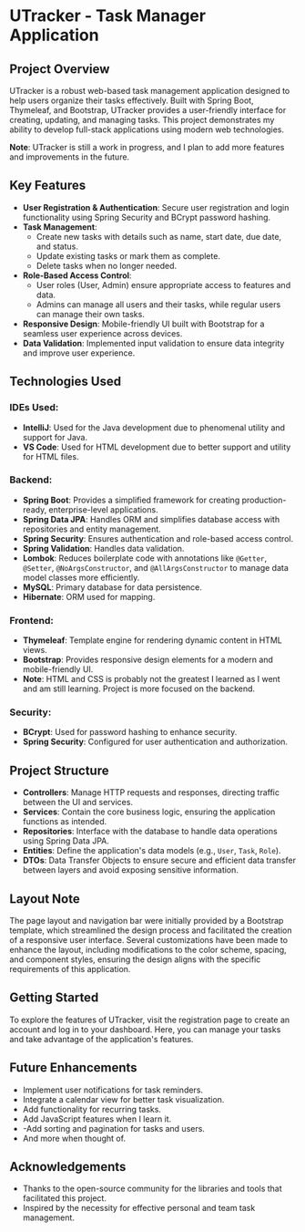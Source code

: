 # UTracker - Task Manager Application

## Project Overview
UTracker is a robust web-based task management application designed to help users organize their tasks effectively. Built with Spring Boot, Thymeleaf, and Bootstrap, UTracker provides a user-friendly interface for creating, updating, and managing tasks. This project demonstrates my ability to develop full-stack applications using modern web technologies.

**Note**: UTracker is still a work in progress, and I plan to add more features and improvements in the future.

## Key Features
- **User Registration & Authentication**: Secure user registration and login functionality using Spring Security and BCrypt password hashing.
- **Task Management**: 
  - Create new tasks with details such as name, start date, due date, and status.
  - Update existing tasks or mark them as complete.
  - Delete tasks when no longer needed.
- **Role-Based Access Control**: 
  - User roles (User, Admin) ensure appropriate access to features and data.
  - Admins can manage all users and their tasks, while regular users can manage their own tasks.
- **Responsive Design**: Mobile-friendly UI built with Bootstrap for a seamless user experience across devices.
- **Data Validation**: Implemented input validation to ensure data integrity and improve user experience.

## Technologies Used

### IDEs Used:
- **IntelliJ**: Used for the Java development due to phenomenal utility and support for Java.
- **VS Code**: Used for HTML development due to better support and utility for HTML files.

### Backend:
- **Spring Boot**: Provides a simplified framework for creating production-ready, enterprise-level applications.
- **Spring Data JPA**: Handles ORM and simplifies database access with repositories and entity management.
- **Spring Security**: Ensures authentication and role-based access control.
- **Spring Validation**: Handles data validation.
- **Lombok**: Reduces boilerplate code with annotations like `@Getter`, `@Setter`, `@NoArgsConstructor`, and `@AllArgsConstructor` to manage data model classes more efficiently.
- **MySQL**: Primary database for data persistence.
- **Hibernate**: ORM used for mapping.

### Frontend:
- **Thymeleaf**: Template engine for rendering dynamic content in HTML views.
- **Bootstrap**: Provides responsive design elements for a modern and mobile-friendly UI.
- **Note**: HTML and CSS is probably not the greatest I learned as I went and am still learning. Project is more focused on the backend.

### Security:
- **BCrypt**: Used for password hashing to enhance security.
- **Spring Security**: Configured for user authentication and authorization.

## Project Structure
- **Controllers**: Manage HTTP requests and responses, directing traffic between the UI and services.
- **Services**: Contain the core business logic, ensuring the application functions as intended.
- **Repositories**: Interface with the database to handle data operations using Spring Data JPA.
- **Entities**: Define the application's data models (e.g., `User`, `Task`, `Role`).
- **DTOs**: Data Transfer Objects to ensure secure and efficient data transfer between layers and avoid exposing sensitive information.

## Layout Note
The page layout and navigation bar were initially provided by a Bootstrap template, which streamlined the design process and facilitated the creation of a responsive user interface. Several customizations have been made to enhance the layout, including modifications to the color scheme, spacing, and component styles, ensuring the design aligns with the specific requirements of this application.

## Getting Started
To explore the features of UTracker, visit the registration page to create an account and log in to your dashboard. Here, you can manage your tasks and take advantage of the application's features.

## Future Enhancements
- Implement user notifications for task reminders.
- Integrate a calendar view for better task visualization.
- Add functionality for recurring tasks.
- Add JavaScript features when I learn it.
- -Add sorting and pagination for tasks and users.
- And more when thought of.

## Acknowledgements
- Thanks to the open-source community for the libraries and tools that facilitated this project.
- Inspired by the necessity for effective personal and team task management.
